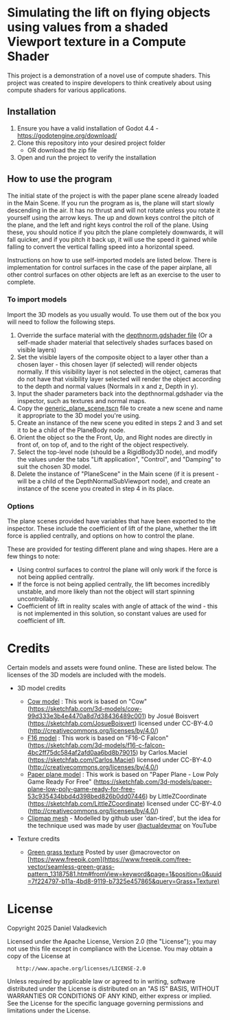 # Simulating the lift on flying objects using values from a shaded Viewport texture in a Compute Shader
This project is a demonstration of a novel use of compute shaders. This project was created to inspire developers to think creatively about using compute shaders for various applications. 

## Installation
1. Ensure you have a valid installation of Godot 4.4 - https://godotengine.org/download/
2. Clone this repository into your desired project folder
	- OR download the zip file
3. Open and run the project to verify the installation

## How to use the program
The initial state of the project is with the paper plane scene already loaded in the Main Scene. If you run the program as is, the plane will start slowly descending in the air. It has no thrust and will not rotate unless you rotate it yourself using the arrow keys. The up and down keys control the pitch of the plane, and the left and right keys control the roll of the plane. Using these, you should notice if you pitch the plane completely downwards, it will fall quicker, and if you pitch it back up, it will use the speed it gained while falling to convert the vertical falling speed into a horizontal speed.

Instructions on how to use self-imported models are listed below. There is implementation for control surfaces in the case of the paper airplane, all other control surfaces on other objects are left as an exercise to the user to complete.

### To import models
Import the 3D models as you usually would. To use them out of the box you will need to follow the following steps.

1. Override the surface material with the [depthnorm.gdshader file](/Shaders/gdShaders/) (Or a self-made shader material that selectively shades surfaces based on visible layers)
2. Set the visible layers of the composite object to a layer other than a chosen layer - this chosen layer (if selected) will render objects normally. If this visibility layer is not selected in the object, cameras that do not have that visibility layer selected will render the object according to the depth and normal values (Normals in x and z, Depth in y).
3. Input the shader parameters back into the depthnormal.gdshader via the inspector, such as textures and normal maps.
4. Copy the [generic_plane_scene.tscn](/Scenes/) file to create a new scene and name it appropriate to the 3D model you're using.
5. Create an instance of the new scene you edited in steps 2 and 3 and set it to be a child of the PlaneBody node.
6. Orient the object so the the Front, Up, and Right nodes are directly in front of, on top of, and to the right of the object respectively.
7. Select the top-level node (should be a RigidBody3D node), and modify the values under the tabs "Lift application", "Control", and "Damping" to suit the chosen 3D model.
8. Delete the instance of "PlaneScene" in the Main scene (if it is present - will be a child of the DepthNormalSubViewport node), and create an instance of the scene you created in step 4 in its place.

### Options
The plane scenes provided have variables that have been exported to the inspector. These include the coefficient of lift of the plane, whether the lift force is applied centrally, and options on how to control the plane.

These are provided for testing different plane and wing shapes. Here are a few things to note:
- Using control surfaces to control the plane will only work if the force is not being applied centrally.
- If the force is not being applied centrally, the lift becomes incredibly unstable, and more likely than not the object will start spinning uncontrollably.
- Coefficient of lift in reality scales with angle of attack of the wind - this is not implemented in this solution, so constant values are used for coefficient of lift.

# Credits
Certain models and assets were found online. These are listed below. The licenses of the 3D models are included with the models.

- 3D model credits
	- [Cow model](/Assets/models/cow/) : This work is based on "Cow" (https://sketchfab.com/3d-models/cow-99d333e3b4e4470a8d7d38436489c001) by Josué Boisvert (https://sketchfab.com/JosueBoisvert) licensed under CC-BY-4.0 (http://creativecommons.org/licenses/by/4.0/)
	- [F16 model](/Assets/models/f16-c_falcon/) : This work is based on "F16-C Falcon" (https://sketchfab.com/3d-models/f16-c-falcon-4bc2ff75dc584af2afd0aa6bd8b79015) by Carlos.Maciel (https://sketchfab.com/Carlos.Maciel) licensed under CC-BY-4.0 (http://creativecommons.org/licenses/by/4.0/)
	- [Paper plane model](/Assets/models/paper_plane_-_low_poly_game_ready_for_free/) : This work is based on "Paper Plane - Low Poly Game Ready For Free" (https://sketchfab.com/3d-models/paper-plane-low-poly-game-ready-for-free-53c935434bbd4d398bed826b0dd07446) by LittleZCoordinate (https://sketchfab.com/LittleZCoordinate) licensed under CC-BY-4.0 (http://creativecommons.org/licenses/by/4.0/)
	- [Clipmap mesh](/Assets/terrain/clipmap%20mesh/) - Modelled by github user 'dan-tired', but the idea for the technique used was made by user [@actualdevmar](https://www.youtube.com/@actualdevmar) on YouTube

- Texture credits
	- [Green grass texture](/Assets/terrain/Seamless%20green%20grass%20vector%20pattern.jpg) Posted by user @macrovector on [https://www.freepik.com](https://www.freepik.com/free-vector/seamless-green-grass-pattern_13187581.htm#fromView=keyword&page=1&position=0&uuid=7f224797-b11a-4bd8-9119-b7325e457865&query=Grass+Texture)

# License
Copyright 2025 Daniel Valadkevich

   Licensed under the Apache License, Version 2.0 (the "License");
   you may not use this file except in compliance with the License.
   You may obtain a copy of the License at

       http://www.apache.org/licenses/LICENSE-2.0

   Unless required by applicable law or agreed to in writing, software
   distributed under the License is distributed on an "AS IS" BASIS,
   WITHOUT WARRANTIES OR CONDITIONS OF ANY KIND, either express or implied.
   See the License for the specific language governing permissions and
   limitations under the License.
